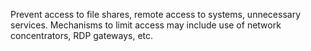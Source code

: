 Prevent access to file shares, remote access to systems, unnecessary services. Mechanisms to limit access may include use of network concentrators, RDP gateways, etc.
